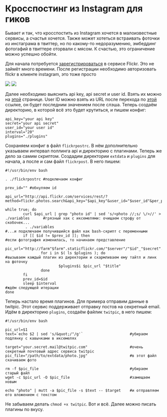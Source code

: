 Кросспостинг из Instagram для гиков
===================================

Бывает и так, что кросспостить из Instagram хочется в малоизвестные сервисы, а счастья хочется. Также может хотеться встраивать фоточки из инстаграма в твиттер, но по какому-то недоразумению, эмбеддинг фотогафий в твиттере оторвали с мясом. К счастью, это ограничение можно успешно обойти.

Для начала потребуется [зарегистрироваться](http://flickr.com/signup) в сервисе Flickr. Это не займёт много времени. После регистрации необходимо авторизовать flickr в клиенте instagram, это тоже просто

![](http://wasteland.it-the-drote.tk/shot/iOS/IMG_0343.PNG)
![](http://wasteland.it-the-drote.tk/shot/iOS/IMG_0344.PNG)

Далее необходимо выяснить api key, api secret и user id. Взять их можно на [этой](http://www.flickr.com/services/apps/create/apply/) странице. User ID можно взять из URL после перехода по [этой](http://www.flickr.com/services/apps/by/me) ссылке, он будет последним значением после слэша. Теперь создаём директорию, в которой всё это будет крутиться, и пишем конфиг:

    api_key="your api key"
    secret="your api secret"
    user_id="your user id"
    interval="20"
    plugins="./plugins"

Сохраняем конфиг в файл `flickrpostrc`. В нём дополнительно указываем интервал поллинга api и директорию с плагинами. Теперь же дело за самим скриптом. Создадим директории `extdata` и `plugins` для начала, а после и сам файл `flickrpost`. В него пишем:

    #!/usr/bin/env bash

    . ./flickrpostrc #подключаем конфиг

    prev_id="" #обнуляем id

    api_url="http://api.flickr.com/services/rest/?method=flickr.photos.search&api_key="$api_key"&user_id="$user_id"&per_page=1"

    while true; do
            curl $api_url | grep "photo id" | sed 's/<photo //;s/ \/>//' > ./variables      #грязный хак с иксемелями: очищаем строфу от скобочек...
             . ./variables                                                                  #...и подключаем получившийся файл как bash-скрипт с переменными
            if [[ $id != $prev_id ]]; then                                                  #если фотография изменилась, то начинаем представление
                    pic_url="http://farm"$farm".staticflickr.com/"$server"/"$id"_"$secret".jpg"
                    for i in $( ls $plugins ); do                                           #вызываем каждый плагин из директории и скармливаем ему тайтл и линк на фоточку
                            $plugins$i $pic_url "$title"
                    done
            fi
            prev_id=$id
            sleep $interval                                                                 #ждём следующей итерации
    done

Теперь настало время плагинов. Для примера отправим данные в twitpic. Этот сервис поддерживает отправку постов на секретный email. Идём в директорию `plugins`, создаём файлик `twitpic`, в него пишем:

    #!/usr/bin/env bash

    pic_url=$1
    text=`echo $2 | sed 's/&quot;/"/g'`                     #убираем подлянку с кавычками в иксемелях

    target="your.secret.mail@twitpic.com"                   #очень секретный почтовый адрес сервиса twitpic
    pic_file="/path/to/extdata/photo.jpg"                   #в этот файл скачиваем фото

    rm -f $pic_file                                         #убираем старый файл
    wget -c $pic_url -O $pic_file                           #замещаем новым

    echo "photo" | mutt -a $pic_file -s $text -- $target    #и отправляем его вложением с текстом

Не забываем делать `chmod +x twitpic`. Вот и всё. Далее можно писать плагины по вкусу.

